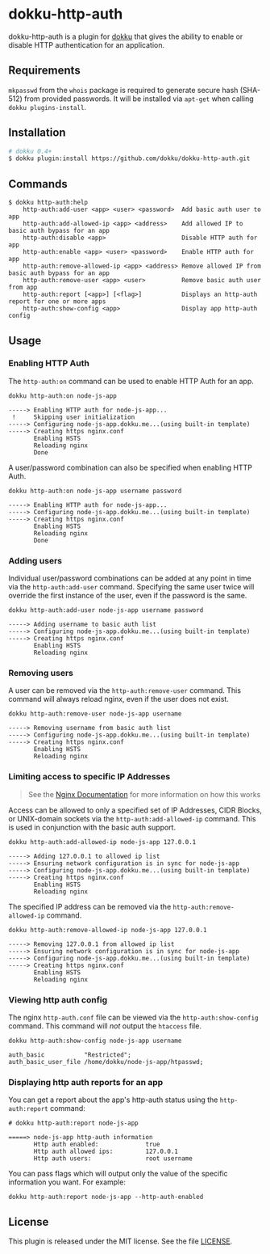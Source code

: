 # dokku-http-auth

dokku-http-auth is a plugin for [dokku][dokku] that gives the ability to enable or disable HTTP authentication for an application.

## Requirements

`mkpasswd` from the `whois` package is required to generate secure hash (SHA-512) from provided passwords. It will be installed via `apt-get` when calling `dokku plugins-install`.

## Installation

```sh
# dokku 0.4+
$ dokku plugin:install https://github.com/dokku/dokku-http-auth.git
```

## Commands

```
$ dokku http-auth:help
    http-auth:add-user <app> <user> <password>  Add basic auth user to app
    http-auth:add-allowed-ip <app> <address>    Add allowed IP to basic auth bypass for an app
    http-auth:disable <app>                     Disable HTTP auth for app
    http-auth:enable <app> <user> <password>    Enable HTTP auth for app
    http-auth:remove-allowed-ip <app> <address> Remove allowed IP from basic auth bypass for an app
    http-auth:remove-user <app> <user>          Remove basic auth user from app
    http-auth:report [<app>] [<flag>]           Displays an http-auth report for one or more apps
    http-auth:show-config <app>                 Display app http-auth config
```

## Usage

### Enabling HTTP Auth

The `http-auth:on` command can be used to enable HTTP Auth for an app.

```shell
dokku http-auth:on node-js-app
```

```
-----> Enabling HTTP auth for node-js-app...
 !     Skipping user initialization
-----> Configuring node-js-app.dokku.me...(using built-in template)
-----> Creating https nginx.conf
       Enabling HSTS
       Reloading nginx
       Done
```

A user/password combination can also be specified when enabling HTTP Auth.

```shell
dokku http-auth:on node-js-app username password
```

```
-----> Enabling HTTP auth for node-js-app...
-----> Configuring node-js-app.dokku.me...(using built-in template)
-----> Creating https nginx.conf
       Enabling HSTS
       Reloading nginx
       Done
```

### Adding users

Individual user/password combinations can be added at any point in time via the `http-auth:add-user` command. Specifying the same user twice will override the first instance of the user, even if the password is the same.

```shell
dokku http-auth:add-user node-js-app username password
```

```
-----> Adding username to basic auth list
-----> Configuring node-js-app.dokku.me...(using built-in template)
-----> Creating https nginx.conf
       Enabling HSTS
       Reloading nginx
```

### Removing users

A user can be removed via the `http-auth:remove-user` command. This command will always reload nginx, even if the user does not exist.

```shell
dokku http-auth:remove-user node-js-app username
```

```
-----> Removing username from basic auth list
-----> Configuring node-js-app.dokku.me...(using built-in template)
-----> Creating https nginx.conf
       Enabling HSTS
       Reloading nginx
```

### Limiting access to specific IP Addresses

> See the [Nginx Documentation](https://nginx.org/en/docs/stream/ngx_stream_access_module.html) for more information on how this works

Access can be allowed to only a specified set of IP Addresses, CIDR Blocks, or UNIX-domain sockets via the `http-auth:add-allowed-ip` command. This is used in conjunction with the basic auth support.

```shell
dokku http-auth:add-allowed-ip node-js-app 127.0.0.1
````

```
-----> Adding 127.0.0.1 to allowed ip list
-----> Ensuring network configuration is in sync for node-js-app
-----> Configuring node-js-app.dokku.me...(using built-in template)
-----> Creating https nginx.conf
       Enabling HSTS
       Reloading nginx
```

The specified IP address can be removed via the `http-auth:remove-allowed-ip` command.

```shell
dokku http-auth:remove-allowed-ip node-js-app 127.0.0.1
````

```
-----> Removing 127.0.0.1 from allowed ip list
-----> Ensuring network configuration is in sync for node-js-app
-----> Configuring node-js-app.dokku.me...(using built-in template)
-----> Creating https nginx.conf
       Enabling HSTS
       Reloading nginx
```

### Viewing http auth config

The nginx `http-auth.conf` file can be viewed via the `http-auth:show-config` command. This command will _not_ output the `htaccess` file.

```shell
dokku http-auth:show-config node-js-app username
```

```
auth_basic           "Restricted";
auth_basic_user_file /home/dokku/node-js-app/htpasswd;
```

### Displaying http auth reports for an app

You can get a report about the app's http-auth status using the `http-auth:report` command:

```shell
# dokku http-auth:report node-js-app
```

```
=====> node-js-app http-auth information
       Http auth enabled:             true
       Http auth allowed ips:         127.0.0.1
       Http auth users:               root username
```

You can pass flags which will output only the value of the specific information you want. For example:

```shell
dokku http-auth:report node-js-app --http-auth-enabled
```

## License

This plugin is released under the MIT license. See the file [LICENSE](LICENSE).

[dokku]: https://github.com/dokku/dokku
